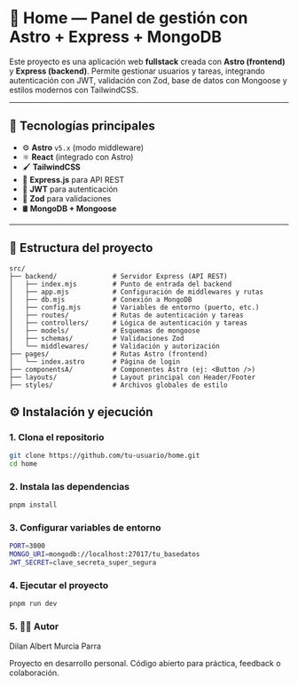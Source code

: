 # 🏡 Home — Panel de gestión con Astro + Express + MongoDB

Este proyecto es una aplicación web **fullstack** creada con **Astro (frontend)** y **Express (backend)**. Permite gestionar usuarios y tareas, integrando autenticación con JWT, validación con Zod, base de datos con Mongoose y estilos modernos con TailwindCSS.

---

## 🚀 Tecnologías principales

- ⚙️ **Astro** `v5.x` (modo middleware)
- ⚛️ **React** (integrado con Astro)
- 🖌️ **TailwindCSS**
- 🧠 **Express.js** para API REST
- 🔐 **JWT** para autenticación
- 🧾 **Zod** para validaciones
- 🛢️ **MongoDB + Mongoose**

---

## 📁 Estructura del proyecto

```plaintext
src/
├── backend/              # Servidor Express (API REST)
│   ├── index.mjs         # Punto de entrada del backend
│   ├── app.mjs           # Configuración de middlewares y rutas
│   ├── db.mjs            # Conexión a MongoDB
│   ├── config.mjs        # Variables de entorno (puerto, etc.)
│   ├── routes/           # Rutas de autenticación y tareas
│   ├── controllers/      # Lógica de autenticación y tareas
│   ├── models/           # Esquemas de mongoose
│   ├── schemas/          # Validaciones Zod
│   └── middlewares/      # Validación y autorización
├── pages/                # Rutas Astro (frontend)
│   └── index.astro       # Página de login
├── componentsA/          # Componentes Astro (ej: <Button />)
├── layouts/              # Layout principal con Header/Footer
├── styles/               # Archivos globales de estilo
```

## ⚙️ Instalación y ejecución

### 1. Clona el repositorio

```bash
git clone https://github.com/tu-usuario/home.git
cd home
```

### 2. Instala las dependencias

```bash
pnpm install
```

### 3. Configurar variables de entorno

```bash
PORT=3000
MONGO_URI=mongodb://localhost:27017/tu_basedatos
JWT_SECRET=clave_secreta_super_segura
```

### 4. Ejecutar el proyecto

```bash
pnpm run dev
```

### 5. 👨‍💻 Autor

Dilan Albert Murcia Parra

Proyecto en desarrollo personal. Código abierto para práctica, feedback o colaboración.

